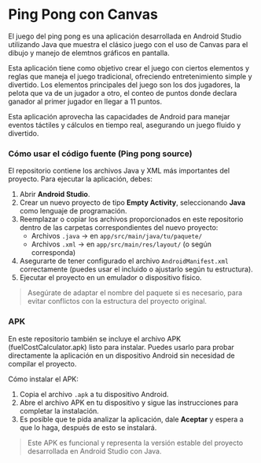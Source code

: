 # Ping Pong con Canvas

El juego del ping pong es una aplicación desarrollada en Android Studio utilizando Java que muestra el clásico juego con el uso de Canvas para el dibujo y manejo de elemtnos gráficos en pantalla. 

Esta aplicación tiene como objetivo crear el juego con ciertos elementos y reglas que maneja el juego tradicional, ofreciendo entretenimiento simple y divertido. Los elementos principales del juego son los dos jugadores, la pelota que va de un jugador a otro, el conteo de puntos donde declara ganador al primer jugador en llegar a 11 puntos. 

Esta aplicación aprovecha las capacidades de Android para manejar eventos táctiles y cálculos en tiempo real, asegurando un juego fluido y divertido.

### Cómo usar el código fuente (Ping pong source)

El repositorio contiene los archivos Java y XML más importantes del proyecto. Para ejecutar la aplicación, debes:

1. Abrir **Android Studio**. 
2. Crear un nuevo proyecto de tipo **Empty Activity**, seleccionando **Java** como lenguaje de programación.
3. Reemplazar o copiar los archivos proporcionados en este repositorio dentro de las carpetas correspondientes del nuevo proyecto:
    * Archivos `.java`  → en `app/src/main/java/tu/paquete/`
    * Archivos `.xml` → en `app/src/main/res/layout/` (o según corresponda)
4. Asegurarte de tener configurado el archivo `AndroidManifest.xml` correctamente (puedes usar el incluido o ajustarlo según tu estructura).
5. Ejecutar el proyecto en un emulador o dispositivo físico.

> Asegúrate de adaptar el nombre del paquete si es necesario, para evitar conflictos con la estructura del proyecto original.


### APK 

En este repositorio también se incluye el archivo APK (fuelCostCalculator.apk) listo para instalar. Puedes usarlo para probar directamente la aplicación en un dispositivo Android sin necesidad de compilar el proyecto.

Cómo instalar el APK:

1. Copia el archivo `.apk` a tu dispositivo Android.
2. Abre el archivo APK en tu dispositivo y sigue las instrucciones para completar la instalación.
3. Es posible que te pida analizar la aplicación, dale **Aceptar** y espera a que lo haga, después de esto se instalará. 

> Este APK es funcional y representa la versión estable del proyecto desarrollada en Android Studio con Java.


